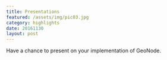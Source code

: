 ```yaml
---
title: Presentations
featured: /assets/img/pic03.jpg
category: highlights
date: 20161130
layout: post
---
```


<p>Have a chance to present on your implementation of GeoNode.</p>
